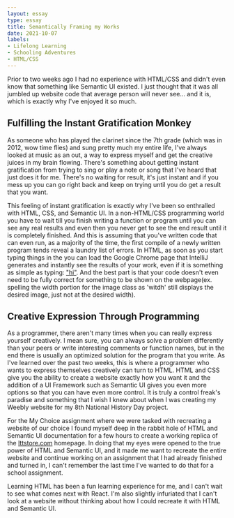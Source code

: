 ```yaml
---
layout: essay
type: essay
title: Semantically Framing my Works
date: 2021-10-07
labels:
- Lifelong Learning
- Schooling Adventures
- HTML/CSS
---
```


Prior to two weeks ago I had no experience with HTML/CSS and didn't even know that something like Semantic UI existed. I just thought that it was all jumbled up website code that average person will never see... and it is, which is exactly why I've enjoyed it so much. 

## Fulfilling the Instant Gratification Monkey
As someone who has played the clarinet since the 7th grade (which was in 2012, wow time flies) and sung pretty much my entire life, I've always looked at music as an out, a way to express myself and get the creative juices in my brain flowing. There's something about getting instant gratification from trying to sing or play a note or song that I've heard that just does it for me. There's no waiting for result, it's just instant and if you mess up you can go right back and keep on trying until you do get a result that you want.

This feeling of instant gratification is exactly why I've been so enthralled with HTML, CSS, and Semantic UI. In a non-HTML/CSS programming world you have to wait till you finish writing a function or program until you can see any real results and even then you never get to see the end result until it is completely finished. And this is assuming that you've written code that can even run, as a majority of the time, the first compile of a newly written program tends reveal a laundry list of errors. In HTML, as soon as you start typing things in the <body> you can load the Google Chrome page that IntelliJ generates and instantly see the results of your work, even if it is something as simple as typing: ["hi"](https://imgur.com/AQz98tu). And the best part is that your code doesn't even need to be fully correct for something to be shown on the webpage(ex. spelling the width portion for the image class as 'witdh' still displays the desired image, just not at the desired width). 

## Creative Expression Through Programming
As a programmer, there aren't many times when you can really express yourself creatively. I mean sure, you can always solve a problem differently than your peers or write interesting comments or function names, but in the end there is usually an optimized solution for the program that you write. As I've learned over the past two weeks, this is where a programmer who wants to express themselves creatively can turn to HTML. HTML and CSS give you the ability to create a website exactly how you want it and the addition of a UI Framework such as Semantic UI gives you even more options so that you can have even more control. It is truly a control freak's paradise and something that I wish I knew about when I was creating my Weebly website for my 8th National History Day project.

For the My Choice assignment where we were tasked with recreating a website of our choice I found myself deep in the rabbit hole of HTML and Semantic UI documentation for a few hours to create a working replica of the [lttstore.com](https://www.lttstore.com) homepage. In doing that my eyes were opened to the true power of HTML and Semantic UI, and it made me want to recreate the entire website and continue working on an assignment that I had already finished and turned in, I can't remember the last time I've wanted to do that for a school assignment.

Learning HTML has been a fun learning experience for me, and I can't wait to see what comes next with React. I'm also slightly infuriated that I can't look at a website without thinking about how I could recreate it with HTML and Semantic UI.